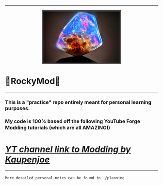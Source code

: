 <style>
.center {
    display: block;
    margin-left: auto;
    margin-right: auto;
    width: 50%;
}
#logo_img {
border: 5px solid #555;
}
</style>
<hr>
<body>
<img src="src/main/resources/logo.png" class="center" id="logo_img">
</body>

# 🗿RockyMod🗿

<hr>

### This is a "practice" repo entirely meant for personal learning purposes. 

### My code is 100% based off the following YouTube Forge Modding tutorials (which are all AMAZING❗)

# ***[YT channel link to Modding by Kaupenjoe](https://www.youtube.com/@ModdingByKaupenjoe)***

<hr>

`
More detailed personal notes can be found in ./planning
`